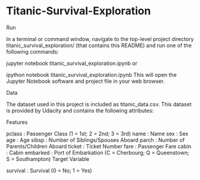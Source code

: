 # Titanic-Survival-Exploration

Run

In a terminal or command window, navigate to the top-level project directory titanic_survival_exploration/ (that contains this README) and run one of the following commands:

jupyter notebook titanic_survival_exploration.ipynb
or

ipython notebook titanic_survival_exploration.ipynb
This will open the Jupyter Notebook software and project file in your web browser.

Data

The dataset used in this project is included as titanic_data.csv. This dataset is provided by Udacity and contains the following attributes:

Features

pclass : Passenger Class (1 = 1st; 2 = 2nd; 3 = 3rd)
name : Name
sex : Sex
age : Age
sibsp : Number of Siblings/Spouses Aboard
parch : Number of Parents/Children Aboard
ticket : Ticket Number
fare : Passenger Fare
cabin : Cabin
embarked : Port of Embarkation (C = Cherbourg; Q = Queenstown; S = Southampton)
Target Variable

survival : Survival (0 = No; 1 = Yes)
